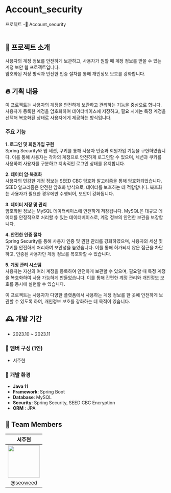 # Account_security
프로젝트 -🚨 Account_security <br><br>


## 💫 프로젝트 소개 ##
사용자의 계정 정보를 안전하게 보관하고, 사용자가 원할 때 계정 정보를 받을 수 있는 계정 보안 웹 프로젝트입니다.<br> 
암호화된 저장 방식과 안전한 인증 절차를 통해 개인정보 보호를 강화합니다. <br>


## 🔥 기획 내용 ##
이 프로젝트는 사용자의 계정을 안전하게 보관하고 관리하는 기능을 중심으로 합니다. 사용자가 등록한 계정을 암호화하여 데이터베이스에 저장하고, 필요 시에는 특정 계정을 선택해 복호화된 상태로 사용자에게 제공하는 방식입니다.

### 주요 기능
**1. 로그인 및 회원가입 구현**<br>
Spring Security와 웹 세션, 쿠키를 통해 사용자 인증과 회원가입 기능을 구현하였습니다. 이를 통해 사용자는 각자의 계정으로 안전하게 로그인할 수 있으며, 세션과 쿠키를 사용하여 사용자를 구분하고 지속적인 로그인 상태를 유지합니다.

**2. 데이터 암·복호화**<br>
사용자의 민감한 계정 정보는 SEED CBC 암호화 알고리즘을 통해 암호화되었습니다. SEED 알고리즘은 안전한 암호화 방식으로, 데이터를 보호하는 데 적합합니다. 복호화는 사용자가 필요한 경우에만 수행되어, 보안이 강화됩니다.

**3. 데이터 저장 및 관리**<br>
암호화된 정보는 MySQL 데이터베이스에 안전하게 저장됩니다. MySQL은 대규모 데이터를 안정적으로 처리할 수 있는 데이터베이스로, 계정 정보의 안전한 보관을 보장합니다.

**4. 안전한 인증 절차**<br>
Spring Security를 통해 사용자 인증 및 권한 관리를 강화하였으며, 사용자의 세션 및 쿠키를 안전하게 처리하여 보안성을 높였습니다. 이를 통해 허가되지 않은 접근을 차단하고, 인증된 사용자만 계정 정보를 복호화할 수 있습니다.

**5. 계정 관리 시스템**<br>
사용자는 자신의 여러 계정을 등록하여 안전하게 보관할 수 있으며, 필요할 때 특정 계정을 복호화하여 사용 가능하게 만들었습니다. 이를 통해 간편한 계정 관리와 개인정보 보호를 동시에 실현할 수 있습니다.<br>

이 프로젝트는 사용자가 다양한 플랫폼에서 사용하는 계정 정보를 한 곳에 안전하게 보관할 수 있도록 하여, 개인정보 보호를 강화하는 데 목적이 있습니다.

## 🕰️ 개발 기간 
* 2023.10 ~ 2023.11

### 🐣 멤버 구성 (1인)
- 서주현

### 📢 개발 환경
- **Java 11**
- **Framework**: Spring Boot
- **Database**: MySQL
- **Security**: Spring Security, SEED CBC Encryption
- **ORM** : JPA

## :busts_in_silhouette: Team Members ##

|                                               서주현                                              |                                       
|:-----------------------------------------------------------------------------------------------:|
| <img src="https://github.com/seoweed.png" width="100" height="100">                             |
|                            [@seoweed](https://github.com/seoweed)                               | 

